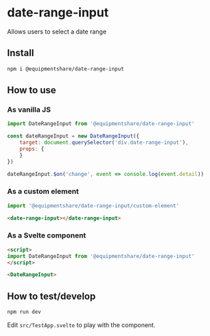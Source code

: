 # date-range-input

Allows users to select a date range

## Install

```sh
npm i @equipmentshare/date-range-input
```

## How to use

### As vanilla JS

```js
import DateRangeInput from '@equipmentshare/date-range-input'

const dateRangeInput = new DateRangeInput({
	target: document.querySelector('div.date-range-input'),
	props: {
	}
})

dateRangeInput.$on('change', event => console.log(event.detail))
```

### As a custom element

```js
import '@equipmentshare/date-range-input/custom-element'
```

```html
<date-range-input></date-range-input>
```

### As a Svelte component

```html
<script>
import DateRangeInput from '@equipmentshare/date-range-input'
</script>

<DateRangeInput>
```

## How to test/develop

```sh
npm run dev
```

Edit `src/TestApp.svelte` to play with the component.
